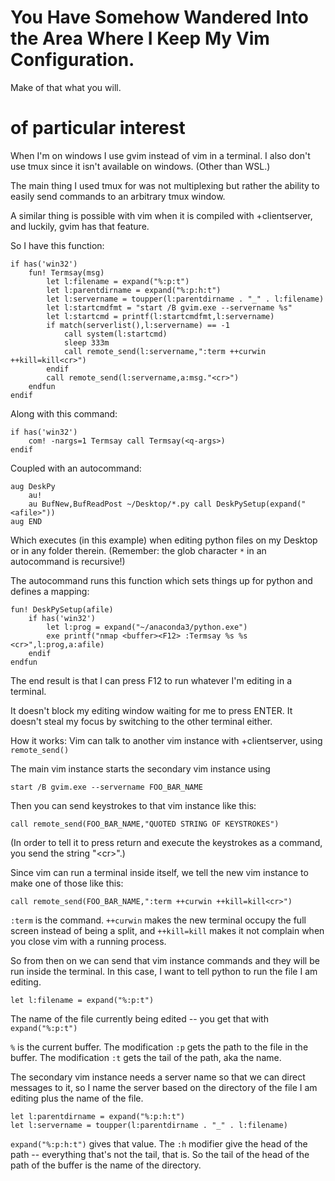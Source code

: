 # You Have Somehow Wandered Into the Area Where I Keep My Vim Configuration.

Make of that what you will.


# of particular interest

When I'm on windows I use gvim instead of vim in a terminal. I also don't use tmux since it isn't available on windows. (Other than WSL.)

The main thing I used tmux for was not multiplexing but rather the ability to easily send commands to an arbitrary tmux window.

A similar thing is possible with vim when it is compiled with +clientserver, and luckily, gvim has that feature.

So I have this function:

    if has('win32')
        fun! Termsay(msg)
            let l:filename = expand("%:p:t")
            let l:parentdirname = expand("%:p:h:t")
            let l:servername = toupper(l:parentdirname . "_" . l:filename)
            let l:startcmdfmt = "start /B gvim.exe --servername %s"
            let l:startcmd = printf(l:startcmdfmt,l:servername)
            if match(serverlist(),l:servername) == -1
                call system(l:startcmd)
                sleep 333m
                call remote_send(l:servername,":term ++curwin ++kill=kill<cr>")
            endif
            call remote_send(l:servername,a:msg."<cr>")
        endfun
    endif

Along with this command:

    if has('win32')
        com! -nargs=1 Termsay call Termsay(<q-args>)
    endif

Coupled with an autocommand:

    aug DeskPy
        au!
        au BufNew,BufReadPost ~/Desktop/*.py call DeskPySetup(expand("<afile>"))
    aug END

Which executes (in this example) when editing python files on my Desktop or in any folder therein. (Remember: the glob character ``*`` in an autocommand is recursive!)

The autocommand runs this function which sets things up for python and defines a mapping:

    fun! DeskPySetup(afile)
        if has('win32')
            let l:prog = expand("~/anaconda3/python.exe")
            exe printf("nmap <buffer><F12> :Termsay %s %s <cr>",l:prog,a:afile)
        endif
    endfun

The end result is that I can press F12 to run whatever I'm editing in a terminal.

It doesn't block my editing window waiting for me to press ENTER. It doesn't steal my focus by switching to the other terminal either.

How it works: Vim can talk to another vim instance with +clientserver, using ``remote_send()``

The main vim instance starts the secondary vim instance using

    start /B gvim.exe --servername FOO_BAR_NAME

Then you can send keystrokes to that vim instance like this:

    call remote_send(FOO_BAR_NAME,"QUOTED STRING OF KEYSTROKES")

(In order to tell it to press return and execute the keystrokes as a command, you send the string "\<cr>".)

Since vim can run a terminal inside itself, we tell the new vim instance to make one of those like this:

    call remote_send(FOO_BAR_NAME,":term ++curwin ++kill=kill<cr>")

``:term`` is the command. ``++curwin`` makes the new terminal occupy the full screen instead of being a split, and ``++kill=kill`` makes it not complain when you close vim with a running process.

So from then on we can send that vim instance commands and they will be run inside the terminal.  In this case, I want to tell python to run the file I am editing.

    let l:filename = expand("%:p:t")

The name of the file currently being edited -- you get that with ``expand("%:p:t")``

``%`` is the current buffer.  The modification ``:p`` gets the path to the file in the buffer.  The modification ``:t`` gets the tail of the path, aka the name.

The secondary vim instance needs a server name so that we can direct messages to it, so I name the server based on the directory of the file I am editing plus the name of the file.

    let l:parentdirname = expand("%:p:h:t")
    let l:servername = toupper(l:parentdirname . "_" . l:filename)


``expand("%:p:h:t")`` gives that value.  The ``:h`` modifier give the head of the path -- everything that's not the tail, that is.  So the tail of the head of the path of the buffer is the name of the directory.
